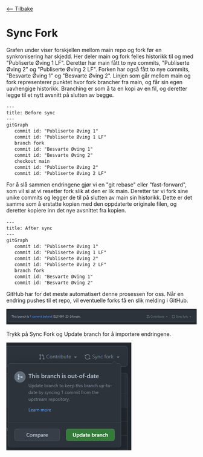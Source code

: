 [<-- Tilbake](/README.md)

# Sync Fork

Grafen under viser forskjellen mellom main repo og fork før en synkronisering har skjedd. Her deler main og fork felles historikk til og med "Publiserte Øving 1 LF". Deretter har main fått to nye commits, "Publiserte Øving 2" og "Publiserte Øving 2 LF". Forken har også fått to nye commits, "Besvarte Øving 1" og "Besvarte Øving 2". Linjen som går mellom main og fork representerer punktet hvor fork brancher fra main, og får sin egen uavhengige historikk. Branching er som å ta en kopi av en fil, og deretter legge til et nytt avsnitt på slutten av begge.

```mermaid
---
title: Before sync
---
gitGraph
   commit id: "Publiserte Øving 1"
   commit id: "Publiserte Øving 1 LF"
   branch fork
   commit id: "Besvarte Øving 1"
   commit id: "Besvarte Øving 2"
   checkout main
   commit id: "Publiserte Øving 2"
   commit id: "Publiserte Øving 2 LF"
```

For å slå sammen endringene gjør vi en "git rebase" eller "fast-forward", som vil si at vi resetter fork slik at den er lik main. Deretter tar vi fork sine unike commits og legger de til på slutten av main sin historikk. Dette er det samme som å erstatte kopien med den oppdaterte originale filen, og deretter kopiere inn det nye avsnittet fra kopien.

```mermaid
---
title: After sync
---
gitGraph
   commit id: "Publiserte Øving 1"
   commit id: "Publiserte Øving 1 LF"
   commit id: "Publiserte Øving 2"
   commit id: "Publiserte Øving 2 LF"
   branch fork
   commit id: "Besvarte Øving 1"
   commit id: "Besvarte Øving 2"
```

GitHub har for det meste automatisert denne prosessen for oss. Når en endring pushes til et repo, vil eventuelle forks få en slik melding i GitHub.

![Fork is behind message](assets/fork-is-behind-message.png)

Trykk på Sync Fork og Update branch for å importere endringene.

![Sync Fork](assets/sync-fork.png)

